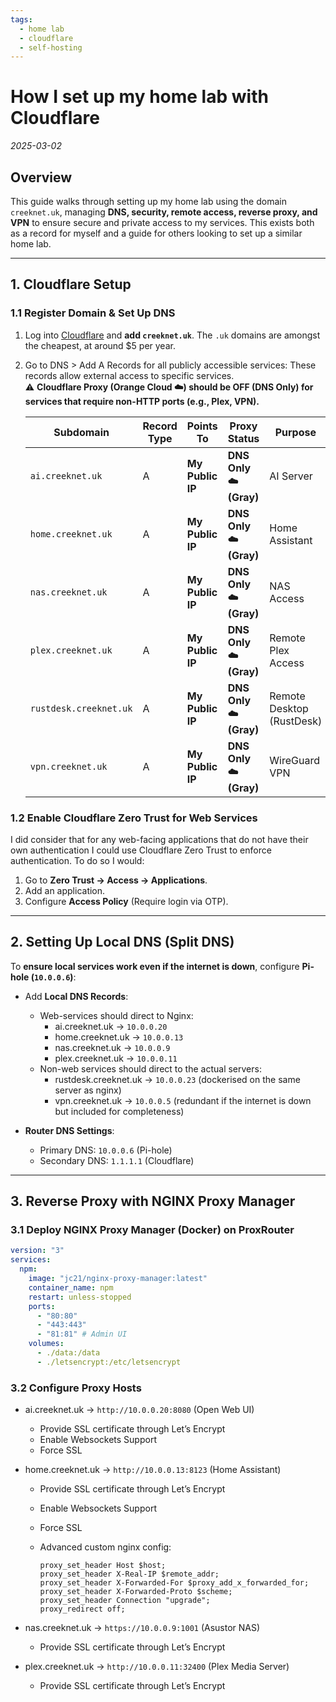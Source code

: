 ```yaml
---
tags:
  - home lab
  - cloudflare
  - self-hosting
---
```


# How I set up my home lab with Cloudflare

_2025-03-02_

## **Overview**

This guide walks through setting up my home lab using the domain `creeknet.uk`, managing **DNS, security, remote access, reverse proxy, and VPN** to ensure secure and private access to my services. This exists both as a record for myself and a guide for others looking to set up a similar home lab.

---

## **1. Cloudflare Setup**

### **1.1 Register Domain & Set Up DNS**

1. Log into [Cloudflare](https://dash.cloudflare.com) and **add `creeknet.uk`**. The `.uk` domains are amongst the cheapest, at around $5 per year.
2. Go to DNS > Add A Records for all publicly accessible services:
   These records allow external access to specific services.  
    ⚠️ **Cloudflare Proxy (Orange Cloud ☁️) should be OFF (DNS Only) for services that require non-HTTP ports (e.g., Plex, VPN).**

   | **Subdomain**          | **Record Type** | **Points To**    | **Proxy Status**       | **Purpose**               |
   | ---------------------- | --------------- | ---------------- | ---------------------- | ------------------------- |
   | `ai.creeknet.uk`       | A               | **My Public IP** | **DNS Only ☁️ (Gray)** | AI Server                 |
   | `home.creeknet.uk`     | A               | **My Public IP** | **DNS Only ☁️ (Gray)** | Home Assistant            |
   | `nas.creeknet.uk`      | A               | **My Public IP** | **DNS Only ☁️ (Gray)** | NAS Access                |
   | `plex.creeknet.uk`     | A               | **My Public IP** | **DNS Only ☁️ (Gray)** | Remote Plex Access        |
   | `rustdesk.creeknet.uk` | A               | **My Public IP** | **DNS Only ☁️ (Gray)** | Remote Desktop (RustDesk) |
   | `vpn.creeknet.uk`      | A               | **My Public IP** | **DNS Only ☁️ (Gray)** | WireGuard VPN             |

### **1.2 Enable Cloudflare Zero Trust for Web Services**

I did consider that for any web-facing applications that do not have their own authentication I could use Cloudflare Zero Trust to enforce authentication. To do so I would:

1. Go to **Zero Trust → Access → Applications**.
2. Add an application.
3. Configure **Access Policy** (Require login via OTP).

---

## **2. Setting Up Local DNS (Split DNS)**

To **ensure local services work even if the internet is down**, configure **Pi-hole (`10.0.0.6`)**:

- Add **Local DNS Records**:

  - Web-services should direct to Nginx:
    - ai.creeknet.uk → `10.0.0.20`
    - home.creeknet.uk → `10.0.0.13`
    - nas.creeknet.uk → `10.0.0.9`
    - plex.creeknet.uk → `10.0.0.11`
  - Non-web services should direct to the actual servers:
    - rustdesk.creeknet.uk → `10.0.0.23` (dockerised on the same server as nginx)
    - vpn.creeknet.uk → `10.0.0.5` (redundant if the internet is down but included for completeness)

- **Router DNS Settings**:
  - Primary DNS: `10.0.0.6` (Pi-hole)
  - Secondary DNS: `1.1.1.1` (Cloudflare)

---

## **3. Reverse Proxy with NGINX Proxy Manager**

### **3.1 Deploy NGINX Proxy Manager (Docker) on ProxRouter**

```yaml
version: "3"
services:
  npm:
    image: "jc21/nginx-proxy-manager:latest"
    container_name: npm
    restart: unless-stopped
    ports:
      - "80:80"
      - "443:443"
      - "81:81" # Admin UI
    volumes:
      - ./data:/data
      - ./letsencrypt:/etc/letsencrypt
```

### **3.2 Configure Proxy Hosts**

- ai.creeknet.uk → `http://10.0.0.20:8080` (Open Web UI)
  - Provide SSL certificate through Let’s Encrypt
  - Enable Websockets Support
  - Force SSL
- home.creeknet.uk → `http://10.0.0.13:8123` (Home Assistant)

  - Provide SSL certificate through Let’s Encrypt
  - Enable Websockets Support
  - Force SSL
  - Advanced custom nginx config:

    ```text
    proxy_set_header Host $host;
    proxy_set_header X-Real-IP $remote_addr;
    proxy_set_header X-Forwarded-For $proxy_add_x_forwarded_for;
    proxy_set_header X-Forwarded-Proto $scheme;
    proxy_set_header Connection "upgrade";
    proxy_redirect off;
    ```

- nas.creeknet.uk → `https://10.0.0.9:1001` (Asustor NAS)
  - Provide SSL certificate through Let’s Encrypt
- plex.creeknet.uk → `http://10.0.0.11:32400` (Plex Media Server)
  - Provide SSL certificate through Let’s Encrypt
